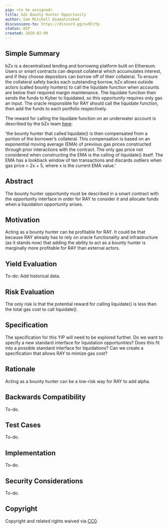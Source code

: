 ```yaml
---
yip: <to be assigned>
title: bZx Bounty Hunter Opportunity
author: Sam Mitchell @samatstaked
discussions-to: https://discord.gg/nvRCzYp
status: WIP
created: 2020-02-09
---
```


## Simple Summary
<!--"If you can't explain it simply, you don't understand it well enough." Provide a simplified and layman-accessible explanation of the YIP.-->
bZx is a decentralized lending and borrowing platform built on Ethereum. Users or smart contracts can deposit collateral which accumulates interest, and if they choose depositors can borrow off of their collateral. To ensure the collateral safely backs each outstanding borrow, bZx allows outside actors (called bounty hunters) to call the liquidate function when accounts are below their required margin maintenance. The liquidate function then sends the funds to Kyber to liquidated, so this opportunity requires only gas an input. The oracle responsible for RAY should call the liquidate function, then add the funds to each portfolio respectively.

The reward for calling the liquidate function on an underwater account is described by the bZx team [here](https://medium.com/bzxnetwork/introducing-fulcrum-tokenized-margin-made-dead-simple-e65ccc82393f): 

'the bounty hunter that called liquidate() is then compensated from a portion of the borrower’s collateral. This compensation is based on an exponential moving average (EMA) of previous gas prices constructed through prior interactions with the contract. The only gas price not considered when constructing the EMA is the calling of liquidate() itself. The EMA has a lookback window of ten transactions and discards outliers when gas price > 2x + 5, where x is the current EMA value.'

## Abstract
<!--A short (~200 word) description of the technical issue being addressed.-->
The bounty hunter opportunity must be described in a smart contract with the opportunity interface in order for RAY to consider it and allocate funds when a liquidation opportunity arises. 

## Motivation
<!--The motivation is critical for YIPs that want to change the RAY protocol. It should clearly explain why the existing protocol specification is inadequate to address the problem that the YIP solves. YIP submissions without sufficient motivation may be rejected outright.-->
Acting as a bounty hunter can be profitable for RAY. It could be that because RAY already has to rely on oracle functionality and infrastructure (as it stands now) that adding the ability to act as a bounty hunter is marginally more profitable for RAY than external actors. 

## Yield Evaluation
<!--The potential added value for extra yield generation. Historical data should be provided. The process used to evaluate the yield potential should be detailed here.-->
To-do: Add historical data.

## Risk Evaluation
<!--The potential or attached risk that should be considered for this proposal. Historical data should be provided. The process used to evaluate the risks should be detailed here.-->
The only risk is that the potential reward for calling liquidate() is less than the total gas cost to call liquidate().

## Specification
<!--The technical specification should describe the syntax and semantics of any new feature.-->
The specification for this YIP will need to be explored further. Do we want to specify a new standard interface for liquidation opportunities? Does this fit into a possible standard interface for liquidations? Can we create a specification that allows RAY to mimize gas cost?

## Rationale
<!--The rationale fleshes out the specification by describing what motivated the design and why particular design decisions were made. It should describe alternate designs that were considered and related work, e.g. how the feature is supported in other languages. The rationale may also provide evidence of consensus within the community, and should discuss important objections or concerns raised during discussion.-->
Acting as a bounty hunter can be a low-risk way for RAY to add alpha.

## Backwards Compatibility
<!--All YIPs that introduce backwards incompatibilities must include a section describing these incompatibilities and their severity. The YIP must explain how the author proposes to deal with these incompatibilities. YIP submissions without a sufficient backwards compatibility treatise may be rejected outright.-->
To-do.

## Test Cases
<!--Test cases for an implementation are mandatory for YIPs that are affecting consensus changes. Other YIPs can choose to include links to test cases if applicable.-->
To-do.

## Implementation
<!--The implementations must be completed before any YIP is given status "Final", but it need not be completed before the YIP is accepted. While there is merit to the approach of reaching consensus on the specification and rationale before writing code, the principle of "rough consensus and running code" is still useful when it comes to resolving many discussions of API details.-->
To-do.

## Security Considerations
<!--All YIPs must contain a section that discusses the security implications/considerations relevant to the proposed change. Include information that might be important for security discussions, surfaces risks and can be used throughout the life cycle of the proposal. E.g. include security-relevant design decisions, concerns, important discussions, implementation-specific guidance and pitfalls, an outline of threats and risks and how they are being addressed. YIP submissions missing the "Security Considerations" section will be rejected. An YIP cannot proceed to status "Final" without a Security Considerations discussion deemed sufficient by the reviewers.-->
To-do.

## Copyright
Copyright and related rights waived via [CC0](https://creativecommons.org/publicdomain/zero/1.0/).
